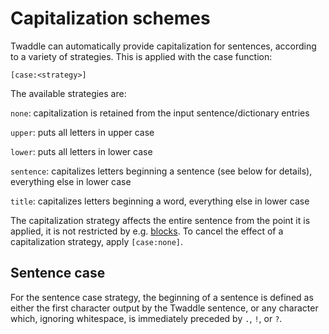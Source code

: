 # Capitalization schemes

Twaddle can automatically provide capitalization for sentences, according to
a variety of strategies. This is applied with the case function:

`[case:<strategy>]`

The available strategies are:

`none`: capitalization is retained from the input sentence/dictionary entries

`upper`: puts all letters in upper case

`lower`: puts all letters in lower case

`sentence`: capitalizes letters beginning a sentence (see below for details), 
everything else in lower case

`title`: capitalizes letters beginning a word, everything else in lower case

The capitalization strategy affects the entire sentence from the point
it is applied, it is not restricted by e.g. [blocks](blocks.md). To 
cancel the effect of a capitalization strategy, apply `[case:none]`.

## Sentence case

For the sentence case strategy, the beginning of a sentence is defined as
either the first character output by the Twaddle sentence, or any character
which, ignoring whitespace, is immediately preceded by `.`, `!`, or `?`.